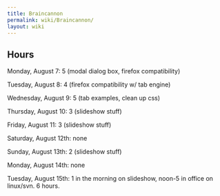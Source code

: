 ```yaml
---
title: Braincannon
permalink: wiki/Braincannon/
layout: wiki
---
```


Hours
-----

Monday, August 7: 5 (modal dialog box, firefox compatibility)

Tuesday, August 8: 4 (firefox compatibility w/ tab engine)

Wednesday, August 9: 5 (tab examples, clean up css)

Thursday, August 10: 3 (slideshow stuff)

Friday, August 11: 3 (slideshow stuff)

Saturday, August 12th: none

Sunday, August 13th: 2 (slideshow stuff)

Monday, August 14th: none

Tuesday, August 15th: 1 in the morning on slideshow, noon-5 in office on
linux/svn. 6 hours.
